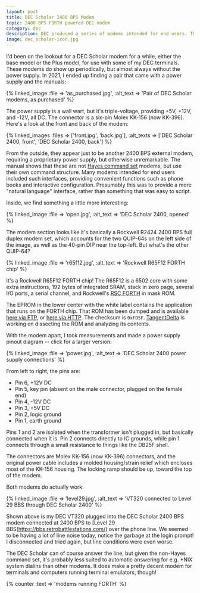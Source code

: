 ```yaml
---
layout: post
title: DEC Scholar 2400 BPS Modem
topic: 2400 BPS FORTH powered DEC modem
category: dec
description: DEC produced a series of modems intended for end users. This one is the Scholar DF 224-AA, a 2400 BPS non-Hayes modem with some interesting hardware inside.
image: dec_scholar-icon.jpg
---
```


I'd been on the lookout for a DEC Scholar modem for a while, either the base model or the Plus model, for use with some of my DEC terminals. These modems do show up periodically, but almost always without the power supply. In 2021, I ended up finding a pair that came with a power supply and the manuals:

{% linked_image :file => 'as_purchased.jpg', :alt_text => 'Pair of DEC Scholar modems, as purchased' %}

The power supply is a wall wart, but it's triple-voltage, providing +5V, +12V, and -12V, all DC. The connector is a six-pin Molex KK-156 (now KK-396). Here's a look at the front and back of the modem:

{% linked_images :files => ['front.jpg', 'back.jpg'], :alt_texts => ['DEC Scholar 2400, front', 'DEC Scholar 2400, back'] %}

From the outside, they appear just to be another 2400 BPS external modem, requiring a proprietary power supply, but otherwise unremarkable. The manual shows that these are not [Hayes command set](https://en.wikipedia.org/wiki/Hayes_command_set) modems, but use their own command structure. Many modems intended for end users included such interfaces, providing convenient functions such as phone books and interactive configuration. Presumably this was to provide a more "natural language" interface, rather than something that was easy to script.

Inside, we find something a little more interesting:

{% linked_image :file => 'open.jpg', :alt_text => 'DEC Scholar 2400, opened' %}

The modem section looks like it's basically a Rockwell R2424 2400 BPS full duplex modem set, which accounts for the two QUIP-64s on the left side of the image, as well as the 40-pin DIP near the top-left. But what's the other QUIP-64?

{% linked_image :file => 'r65f12.jpg', :alt_text => 'Rockwell R65F12 FORTH chip' %}

It's a Rockwell R65F12 FORTH chip! The R65F12 is a 6502 core with some extra instructions, 192 bytes of integrated SRAM, stack in zero page, several I/O ports, a serial channel, and Rockwell's [RSC FORTH](https://github.com/glitchwrks/rsc_forth) in mask ROM.

The EPROM in the lower center with the white label contains the application that runs on the FORTH chip. That ROM has been dumped and is available [here via FTP](ftp://filedump.glitchwrks.com/rom_dumps/TD24-J200-021.HEX), or [here via HTTP](http://filedump.glitchwrks.com/rom_dumps/TD24-J200-021.HEX). The checksum is `0xFD5F`. [TangentDelta](https://github.com/tangentdelta) is working on dissecting the ROM and analyzing its contents.

With the modem apart, I took measurements and made a power supply pinout diagram -- click for a larger version:

{% linked_image :file => 'power.jpg', :alt_text => 'DEC Scholar 2400 power supply connections' %}

From left to right, the pins are:

* Pin 6, +12V DC
* Pin 5, key pin (absent on the male connector, plugged on the female end)
* Pin 4, -12V DC
* Pin 3, +5V DC
* Pin 2, logic ground
* Pin 1, earth ground

Pins 1 and 2 are isolated when the transformer isn't plugged in, but basically connected when it is. Pin 2 connects directly to IC grounds, while pin 1 connects through a small resistance to things like the DB25F shell.

The connectors are Molex KK-156 (now KK-396) connectors, and the original power cable includes a molded housing/strain relief which encloses most of the KK-156 housing. The locking ramp should be up, toward the top of the modem.

Both modems do actually work:

{% linked_image :file => 'level29.jpg', :alt_text => 'VT320 connected to Level 29 BBS through DEC Scholar 2400' %}

Shown above is my DEC VT320 plugged into the DEC Scholar 2400 BPS modem connected at 2400 BPS to [Level 29 BBS(https://bbs.retrobattlestations.com/) over the phone line. We seemed to be having a lot of line noise today, notice the garbage at the login prompt! I disconnected and tried again, but line conditions were even worse.

The DEC Scholar can of course answer the line, but given the non-Hayes command set, it's probably less suited to automatic answering for e.g. \*NIX system dialins than other modems. It does make a pretty decent modem for terminals and computers running terminal emulators, though!

{% counter :text => 'modems running FORTH' %}
